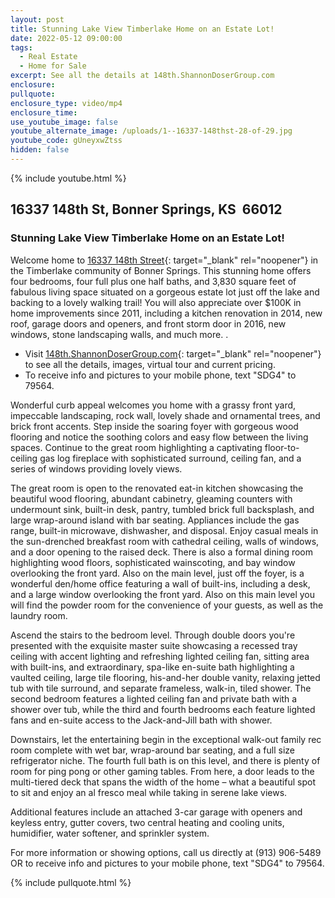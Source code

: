 ```yaml
---
layout: post
title: Stunning Lake View Timberlake Home on an Estate Lot!
date: 2022-05-12 09:00:00
tags:
  - Real Estate
  - Home for Sale
excerpt: See all the details at 148th.ShannonDoserGroup.com
enclosure:
pullquote:
enclosure_type: video/mp4
enclosure_time:
use_youtube_image: false
youtube_alternate_image: /uploads/1--16337-148thst-28-of-29.jpg
youtube_code: gUneyxwZtss
hidden: false
---
```

{% include youtube.html %}

## 16337 148th St, Bonner Springs, KS&nbsp; 66012

### Stunning Lake View Timberlake Home on an Estate Lot\!

Welcome home to [16337 148th Street](http://148th.shannondosergroup.com/){: target="_blank" rel="noopener"} in the Timberlake community of Bonner Springs. This stunning home offers four bedrooms, four full plus one half baths, and 3,830 square feet of fabulous living space situated on a gorgeous estate lot just off the lake and backing to a lovely walking trail\! You will also appreciate over $100K in home improvements since 2011, including a kitchen renovation in 2014, new roof, garage doors and openers, and front storm door in 2016, new windows, stone landscaping walls, and much more. .

* Visit [148th.ShannonDoserGroup.com](http://148th.shannondosergroup.com/){: target="_blank" rel="noopener"} to see all the details, images, virtual tour and current pricing.
* To receive info and pictures to your mobile phone, text "SDG4" to 79564.

Wonderful curb appeal welcomes you home with a grassy front yard, impeccable landscaping, rock wall, lovely shade and ornamental trees, and brick front accents. Step inside the soaring foyer with gorgeous wood flooring and notice the soothing colors and easy flow between the living spaces. Continue to the great room highlighting a captivating floor-to-ceiling gas log fireplace with sophisticated surround, ceiling fan, and a series of windows providing lovely views.

The great room is open to the renovated eat-in kitchen showcasing the beautiful wood flooring, abundant cabinetry, gleaming counters with undermount sink, built-in desk, pantry, tumbled brick full backsplash, and large wrap-around island with bar seating. Appliances include the gas range, built-in microwave, dishwasher, and disposal. Enjoy casual meals in the sun-drenched breakfast room with cathedral ceiling, walls of windows, and a door opening to the raised deck. There is also a formal dining room highlighting wood floors, sophisticated wainscoting, and bay window overlooking the front yard. Also on the main level, just off the foyer, is a wonderful den/home office featuring a wall of built-ins, including a desk, and a large window overlooking the front yard. Also on this main level you will find the powder room for the convenience of your guests, as well as the laundry room.

Ascend the stairs to the bedroom level. Through double doors you're presented with the exquisite master suite showcasing a recessed tray ceiling with accent lighting and refreshing lighted ceiling fan, sitting area with built-ins, and extraordinary, spa-like en-suite bath highlighting a vaulted ceiling, large tile flooring, his-and-her double vanity, relaxing jetted tub with tile surround, and separate frameless, walk-in, tiled shower. The second bedroom features a lighted ceiling fan and private bath with a shower over tub, while the third and fourth bedrooms each feature lighted fans and en-suite access to the Jack-and-Jill bath with shower.

Downstairs, let the entertaining begin in the exceptional walk-out family rec room complete with wet bar, wrap-around bar seating, and a full size refrigerator niche. The fourth full bath is on this level, and there is plenty of room for ping pong or other gaming tables. From here, a door leads to the multi-tiered deck that spans the width of the home – what a beautiful spot to sit and enjoy an al fresco meal while taking in serene lake views.

Additional features include an attached 3-car garage with openers and keyless entry, gutter covers, two central heating and cooling units, humidifier, water softener, and sprinkler system.

For more information or showing options, call us directly at (913) 906-5489 OR to receive info and pictures to your mobile phone, text "SDG4" to 79564.

{% include pullquote.html %}
